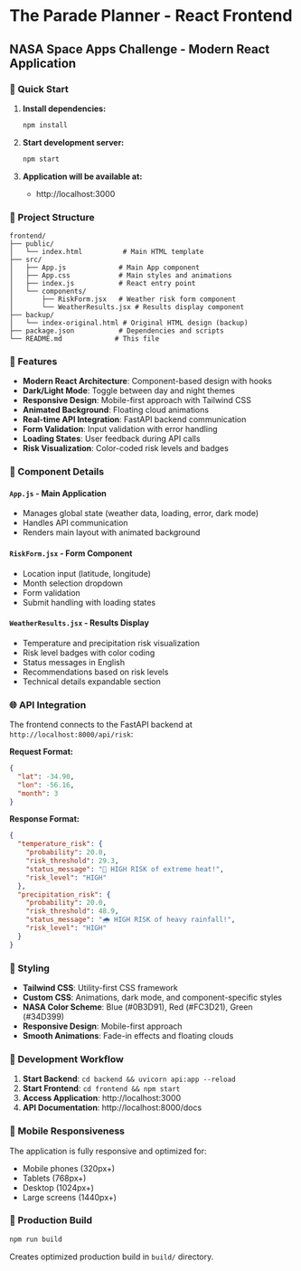# The Parade Planner - React Frontend

## NASA Space Apps Challenge - Modern React Application

### 🚀 Quick Start

1. **Install dependencies:**
   ```bash
   npm install
   ```

2. **Start development server:**
   ```bash
   npm start
   ```

3. **Application will be available at:**
   - http://localhost:3000

### 📁 Project Structure

```
frontend/
├── public/
│   └── index.html          # Main HTML template
├── src/
│   ├── App.js             # Main App component
│   ├── App.css            # Main styles and animations
│   ├── index.js           # React entry point
│   └── components/
│       ├── RiskForm.jsx   # Weather risk form component
│       └── WeatherResults.jsx # Results display component
├── backup/
│   └── index-original.html # Original HTML design (backup)
├── package.json           # Dependencies and scripts
└── README.md             # This file
```

### 🎨 Features

- **Modern React Architecture**: Component-based design with hooks
- **Dark/Light Mode**: Toggle between day and night themes
- **Responsive Design**: Mobile-first approach with Tailwind CSS
- **Animated Background**: Floating cloud animations
- **Real-time API Integration**: FastAPI backend communication
- **Form Validation**: Input validation with error handling
- **Loading States**: User feedback during API calls
- **Risk Visualization**: Color-coded risk levels and badges

### 🔧 Component Details

#### `App.js` - Main Application
- Manages global state (weather data, loading, error, dark mode)
- Handles API communication
- Renders main layout with animated background

#### `RiskForm.jsx` - Form Component
- Location input (latitude, longitude)
- Month selection dropdown
- Form validation
- Submit handling with loading states

#### `WeatherResults.jsx` - Results Display
- Temperature and precipitation risk visualization
- Risk level badges with color coding
- Status messages in English
- Recommendations based on risk levels
- Technical details expandable section

### 🌐 API Integration

The frontend connects to the FastAPI backend at `http://localhost:8000/api/risk`:

**Request Format:**
```json
{
  "lat": -34.90,
  "lon": -56.16,
  "month": 3
}
```

**Response Format:**
```json
{
  "temperature_risk": {
    "probability": 20.0,
    "risk_threshold": 29.3,
    "status_message": "🚨 HIGH RISK of extreme heat!",
    "risk_level": "HIGH"
  },
  "precipitation_risk": {
    "probability": 20.0,
    "risk_threshold": 48.9,
    "status_message": "🌧️ HIGH RISK of heavy rainfall!",
    "risk_level": "HIGH"
  }
}
```

### 🎨 Styling

- **Tailwind CSS**: Utility-first CSS framework
- **Custom CSS**: Animations, dark mode, and component-specific styles
- **NASA Color Scheme**: Blue (#0B3D91), Red (#FC3D21), Green (#34D399)
- **Responsive Design**: Mobile-first approach
- **Smooth Animations**: Fade-in effects and floating clouds

### 🔄 Development Workflow

1. **Start Backend**: `cd backend && uvicorn api:app --reload`
2. **Start Frontend**: `cd frontend && npm start`
3. **Access Application**: http://localhost:3000
4. **API Documentation**: http://localhost:8000/docs

### 📱 Mobile Responsiveness

The application is fully responsive and optimized for:
- Mobile phones (320px+)
- Tablets (768px+)
- Desktop (1024px+)
- Large screens (1440px+)

### 🚀 Production Build

```bash
npm run build
```

Creates optimized production build in `build/` directory.
